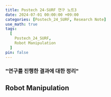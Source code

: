 ```yaml
---
title: Postech 24-SURF 연구 노트3
date: 2024-07-01 00:00:00 +09:00
categories: [Postech_24_SURF, Research Note]
use_math: true
tags:
  [
    Postech_24_SURF,
    Robot Manipulation
  ]
pin: false
---
```


### "연구를 진행한 결과에 대한 정리"
## Robot Manipulation
